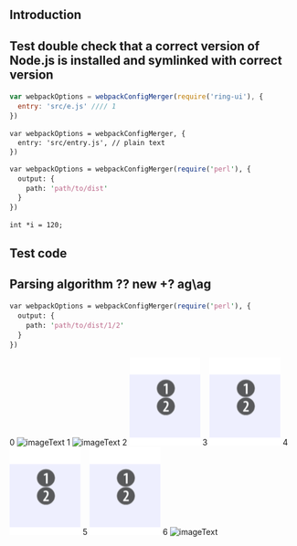 
Introduction
-------------

## Test double check that a correct version of Node.js is installed and symlinked with correct version

``` javascript
var webpackOptions = webpackConfigMerger(require('ring-ui'), {
  entry: 'src/e.js' //// 1
})
```

```
var webpackOptions = webpackConfigMerger, {
  entry: 'src/entry.js', // plain text
})
```

``` perl
var webpackOptions = webpackConfigMerger(require('perl'), {
  output: {
    path: 'path/to/dist'
  }
})
```

``` clike
int *i = 120;
```

## Test code

Parsing algorithm ?? new +? ag\\ag
-----------------

``` perl
var webpackOptions = webpackConfigMerger(require('perl'), {
  output: {
    path: 'path/to/dist/1/2'
  }
})
```

0
![imageText](~download/test-repo:ca63bff15776646b848f7f9dfea681e368f29564:test.png)
1
![imageText](/~download/test-repo:ca63bff15776646b848f7f9dfea681e368f29564:test.png)
2
![imageText](test.png)
3
![imageText](/test.png)
4
![imageText](/images10/test.png)
5
![imageText](images10/content/test.png)
6
![imageText](https://www.jetbrains.com/help/img/upsource/2017.1/up_some_image.png)
